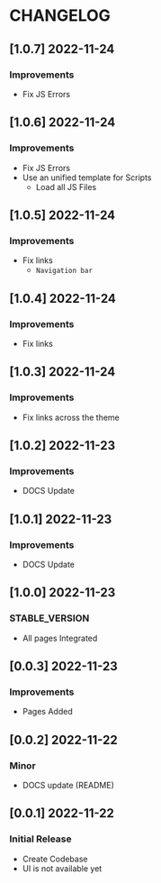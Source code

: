 # CHANGELOG

## [1.0.7] 2022-11-24
### Improvements

- Fix JS Errors 

## [1.0.6] 2022-11-24
### Improvements

- Fix JS Errors 
- Use an unified template for Scripts
  - Load all JS Files

## [1.0.5] 2022-11-24
### Improvements

- Fix links
  - `Navigation bar` 

## [1.0.4] 2022-11-24
### Improvements

- Fix links

## [1.0.3] 2022-11-24
### Improvements

- Fix links across the theme

## [1.0.2] 2022-11-23
### Improvements

- DOCS Update

## [1.0.1] 2022-11-23
### Improvements

- DOCS Update

## [1.0.0] 2022-11-23
### STABLE_VERSION

- All pages Integrated

## [0.0.3] 2022-11-23
### Improvements

- Pages Added   

## [0.0.2] 2022-11-22
### Minor

- DOCS update (README)

## [0.0.1] 2022-11-22
### Initial Release

- Create Codebase
- UI is not available yet
